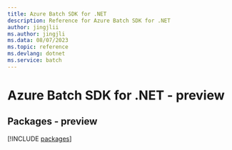 ```yaml
---
title: Azure Batch SDK for .NET
description: Reference for Azure Batch SDK for .NET
author: jingjlii
ms.author: jingjli
ms.data: 08/07/2023
ms.topic: reference
ms.devlang: dotnet
ms.service: batch
---
```

# Azure Batch SDK for .NET - preview
## Packages - preview
[!INCLUDE [packages](batch-index.md)]